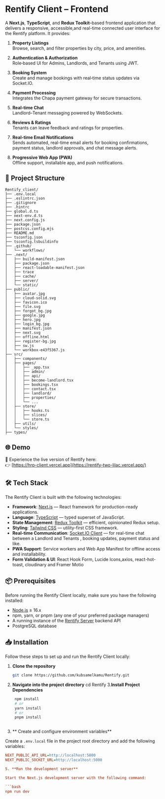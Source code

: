 # Rentify Client – Frontend

A **Next.js**, **TypeScript**, and **Redux Toolkit**–based frontend application that delivers a responsive, accessible,and real-time connected user interface for the Rentify platform. It provides:

1. **Property Listings**  
   Browse, search, and filter properties by city, price, and amenities.

2. **Authentication & Authorization**  
   Role‑based UI for Admins, Landlords, and Tenants using JWT.

3. **Booking System**  
   Create and manage bookings with real‑time status updates via Socket.IO.

4. **Payment Processing**  
   Integrates the Chapa payment gateway for secure transactions.

5. **Real‑time Chat**  
   Landlord–Tenant messaging powered by WebSockets.

6. **Reviews & Ratings**  
   Tenants can leave feedback and ratings for properties.

7. **Real-time Email Notifications**  
   Sends automated, real-time email alerts for booking confirmations, payment status, landlord approvals, and chat message alerts.

8. **Progressive Web App (PWA)**  
   Offline support, installable app, and push notifications.

## 📂 Project Structure
```
Rentify_client/
├── .env.local
├── .eslintrc.json
├── .gitignore
├── .hintrc
├── global.d.ts
├── next-env.d.ts
├── next.config.js
├── package.json
├── postcss.config.mjs
├── README.md
├── tsconfig.json
├── tsconfig.tsbuildinfo
├── .github/
│   └── workflows/
├── .next/
│   ├── build-manifest.json
│   ├── package.json
│   ├── react-loadable-manifest.json
│   ├── trace
│   ├── cache/
│   ├── server/
│   └── static/
├── public/
│   ├── avatar.jpg
│   ├── cloud-solid.svg
│   ├── favicon.ico
│   ├── file.svg
│   ├── forgot_bg.jpg
│   ├── google.jpg
│   ├── hero.jpg
│   ├── login_bg.jpg
│   ├── manifest.json
│   ├── next.svg
│   ├── offline.html
│   ├── register-bg.jpg
│   ├── sw.js
│   └── workbox-e43f5367.js
├── src/
│   ├── components/
│   ├── pages/
│   │   ├── _app.tsx
│   │   ├── admin/
│   │   ├── api/
│   │   ├── become-landlord.tsx
│   │   ├── bookings.tsx
│   │   ├── contact.tsx
│   │   ├── landlord/
│   │   ├── properties/
│   │   └── ...
│   ├── store/
│   │   ├── hooks.ts
│   │   ├── slices/
│   │   └── store.ts
│   ├── utils/
│   └── styles/
├── types/
```


## 🌐 Demo

🚀 Experience the live version of Rentify here:  
👉 [https://hrp-client.vercel.app](https://rentify-two-lilac.vercel.app/)


## 🛠️ Tech Stack

The Rentify Client is built with the following technologies:

- **Framework**: [Next.js](https://nextjs.org/) — React framework for production-ready applications.
- **Language**: [TypeScript](https://www.typescriptlang.org/) — typed superset of JavaScript.
- **State Management**: [Redux Toolkit](https://redux-toolkit.js.org/) — efficient, opinionated Redux setup.
- **Styling**: [Tailwind CSS](https://tailwindcss.com/) — utility-first CSS framework.
- **Real-time Communication**: [Socket.IO Client](https://socket.io/) — for real-time chat between a Landlord and Tenants ,  booking updates, payment status and like.
- **PWA Support**: Service workers and Web App Manifest for offline access and installability.
- **Form Validation & UI**: React Hook Form, Lucide Icons,axios, react-hot-toast, cloudinary and Framer Motio

## 📦 Prerequisites

Before running the Rentify Client locally, make sure you have the following installed:

- [Node.js](https://nodejs.org/) ≥ 16.x  
- npm, yarn, or pnpm (any one of your preferred package managers)  
- A running instance of the [Rentify Server](https://github.com/kubsamelkamu/rentify_server) backend API  
- PostgreSQL database 

## 📥 Installation

Follow these steps to set up and run the Rentify Client locally:

1. **Clone the repository**
   ```bash
   git clone https://github.com/kubsamelkamu/Rentify.git
2. **Navigate into the project directory**
    cd Rentify
3.**Install Project Dependencies**
   ``` bash 
    npm install
    # or
    yarn install
    # or
    pnpm install
    

4.  ** Create and configure environment variables**

Create a `.env.local` file in the project root directory and add the following variables:

```ini
NEXT_PUBLIC_API_URL=http://localhost:5000
NEXT_PUBLIC_SOCKET_URL=http://localhost:5000

5. **Run the development server**

Start the Next.js development server with the following command:

```bash
npm run dev

